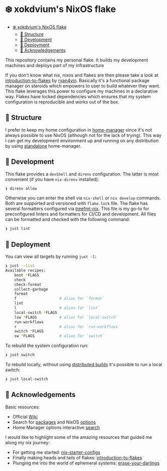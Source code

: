 # ❄️ xokdvium's NixOS flake

<!--toc:start-->

- [❄️ xokdvium's NixOS flake](#%EF%B8%8F-xokdviums-nixos-flake)
  - [🧬 Structure](#%F0%9F%A7%AC-structure)
  - [🔧 Development](#%F0%9F%94%A7-development)
  - [🚀 Deployment](#%F0%9F%9A%80-deployment)
  - [📖 Acknowledgements](#%F0%9F%93%96-acknowledgements)

<!--toc:end-->

This repository contains my personal flake. It builds my development machines and deploys part of my infrastructure

If you don't know what nix, nixos and flakes are then please take a look at [introduction-to-flakes](https://nixos-and-flakes.thiscute.world/nixos-with-flakes/introduction-to-flakes/)
by [ryan4yin](https://github.com/ryan4yin/). Basically it's a functional package manager on steroids which empowers to user to build whatever they want. This flake leverages this power to configure
my machines in a declarative way. Flakes have locked dependencies which ensures that my system configuration is reproducible and works out of the box.

## 🧬 Structure

I prefer to keep my home configuration in [home-manager](https://github.com/nix-community/home-manager/) since it's not always possible to use NixOS (although not for the lack of trying).
This way I can get my development environment up and running on any distribution by using [standalone](https://nix-community.github.io/home-manager/index.xhtml#sec-install-standalone/) home-manager.

## 🔧 Development

This flake provides a `devShell` and `direnv` configuration.
The latter is most convenient (if you have `nix-direnv` installed):

```bash
❯ direnv allow
```

Otherwise you can enter the shell via `nix-shell` or `nix develop` commands.
Both are supported and versioned with `flake.lock` file.
The flake has several formatters configured via [treefmt-nix](https://github.com/numtide/treefmt-nix).
This file is my go-to for preconfigured linters and formatters for CI/CD and development.
All files can be formatted and checked with the following command:

```bash
❯ just lint
```

## 🚀 Deployment

You can view all targets by running `just -l`:

```bash
❯ just --list
Available recipes:
    boot *FLAGS
    check
    check-format
    collect-garbage
    format
    f                   # alias for `format`
    lint
    l                   # alias for `lint`
    local-switch *FLAGS
    lsw *FLAGS          # alias for `local-switch`
    run-workflows
    r                   # alias for `run-workflows`
    switch *FLAGS
    sw *FLAGS           # alias for `switch`
```

To rebuild the system configuration run:

```bash
❯ just switch
```

To rebuild locally, without using [distributed builds](https://nixos.wiki/wiki/Distributed_build) it's possible to run
a local switch:

```bash
❯ just local-switch
```

## 📖 Acknowledgements

Basic resources:

- Official [Wiki](https://nixos.wiki/wiki/)
- Search for [packages](https://search.nixos.org/packages) and NixOS [options](https://search.nixos.org/options)
- Home Manager options interactive [search](https://mipmip.github.io/home-manager-option-search/)

I would like to highlight some of the amazing resources that guided me along my nix journey:

- For getting me started: [nix-starter-configs](https://github.com/Misterio77/nix-starter-configs/)
- Finally making heads and tails of flakes: [introduction-to-flakes](https://nixos-and-flakes.thiscute.world/nixos-with-flakes/introduction-to-flakes/)
- Plunging me into the world of ephemeral systems: [erase-your-darlings](https://grahamc.com/blog/erase-your-darlings/)
